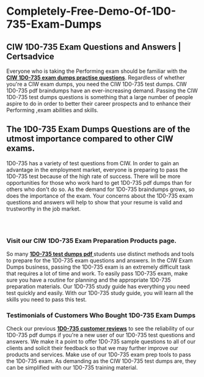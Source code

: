 # Completely-Free-Demo-Of-1D0-735-Exam-Dumps
<h2><strong>CIW 1D0-735 Exam Questions and Answers | Certsadvice</strong></h2> <p>Everyone who is taking the Performing exam should be familiar with the <a href="http://www.certsadvice.com/ciw/1d0-735-practice-questions"><strong>CIW 1D0-735 exam dumps practise questions</strong></a>. Regardless of whether you&#39;re a CIW exam dumps, you need the CIW 1D0-735 test dumps. CIW 1D0-735 pdf braindumps have an ever-increasing demand. Passing the CIW 1D0-735 test dumps questions is something that a large number of people aspire to do in order to better their career prospects and to enhance their Performing ,exam abilities and skills.</p> <h2><strong>The 1D0-735 Exam Dumps Questions are of the utmost importance compared to other CIW exams.</strong></h2> <p>1D0-735 has a variety of test questions from CIW. In order to gain an advantage in the employment market, everyone is preparing to pass the 1D0-735 test because of the high rate of success. There will be more opportunities for those who work hard to get 1D0-735 pdf dumps than for others who don&#39;t do so. As the demand for 1D0-735 braindumps grows, so does the importance of the exam. Your concerns about the 1D0-735 exam questions and answers will help to show that your resume is valid and trustworthy in the job market.</p> <p><a href="http://www.certsadvice.com/ciw/1d0-735-practice-questions" style="display: block; padding: 1em 0; text-align: center; "><img alt="" src="https://1.bp.blogspot.com/-RUOr8Wn-CRk/YUYAxC8kcHI/AAAAAAAAAnw/F7BbdI3tw8QDj5z8iX0vQAioQzKiUxduwCLcBGAsYHQ/s0/unnamed.jpg" /></a></p> <h3><strong>Visit our CIW 1D0-735 Exam Preparation Products page.</strong></h3> <p>So many <a href="http://www.certsadvice.com/ciw/1d0-735-practice-questions"><strong>1D0-735 test dumps pdf </strong></a>students use distinct methods and tools to prepare for the 1D0-735 exam questions and answers. In the CIW Exam Dumps business, passing the 1D0-735 exam is an extremely difficult task that requires a lot of time and work. To easily pass 1D0-735 exam, make sure you have a routine for planning and the appropriate 1D0-735 preparation materials. Our 1D0-735 study guide has everything you need test quickly and easily. With our 1D0-735 study guide, you will learn all the skills you need to pass this test.</p> <h3><strong>Testimonials of Customers Who Bought 1D0-735 Exam Dumps</strong></h3> <p>Check our previous <a href="http://www.certsadvice.com/ciw/1d0-735-practice-questions"><strong>1D0-735 customer reviews</strong></a> to see the reliability of our 1D0-735 pdf dumps if you&#39;re a new user of our 1D0-735 test questions and answers. We make it a point to offer 1D0-735 sample questions to all of our clients and solicit their feedback so that we may further improve our products and services. Make use of our 1D0-735 exam prep tools to pass the 1D0-735 exam. As demanding as the CIW 1D0-735 test dumps are, they can be simplified with our 1D0-735 training material.</p>
